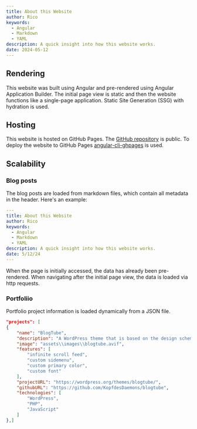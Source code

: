 ```yaml
---
title: About this Website
author: Rico
keywords:
  - Angular
  - Markdown
  - YAML
description: A quick insight into how this website works.
date: 2024-05-12
---
```


## Rendering

This website was built using Angular and pre-rendered using Angular Application Builder.
The initial page view is static and then the website functions like a single-page application.
Static Site Generation (SSG) with hydration is used.

## Hosting

This website is hosted on GitHub Pages.
The [GitHub repository](https://github.com/KopfdesDaemons/ricoswebsite.com) is public.
To deploy the website to GitHub Pages [angular-cli-ghpages](https://github.com/angular-schule/angular-cli-ghpages) is used.

## Scalability

### Blog posts

The blog posts are loaded from markdown files, which contain all metadata in the header. Here's an example:

```yaml
---
title: About this Website
author: Rico
keywords:
  - Angular
  - Markdown
  - YAML
description: A quick insight into how this website works.
date: 5/12/24
---
```

When the page is initially accessed, the data has already been pre-rendered. When navigating after the initial page view, the data is loaded via http requests.

### Portfoliio

Portfolio project information is loaded dynamically from a JSON file.

```json
"projects": [
{
    "name": "BlogTube",
    "description": "A WordPress theme that is based on the design scheme of YouTube",
    "image": "assets\\images\\blogtube.avif",
    "features": [
        "infinite scroll feed",
        "custom sidemenu",
        "custom primary color",
        "custom font"
    ],
    "projectURL": "https://wordpress.org/themes/blogtube/",
    "githubURL": "https://github.com/KopfdesDaemons/blogtube",
    "technologies": [
        "WordPress",
        "PHP",
        "JavaScript"
    ]
},]
```
